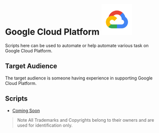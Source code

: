 # Google Cloud Platform <img src="images/gcplogo.png" width="100">

Scripts here can be used to automate or help automate various task on Google Cloud Platform.

## Target Audience

The target audience is someone having experience in supporting Google Cloud Platform.

## Scripts

* [Coming Soon](commingsoon.md)

> Note All Trademarks and Copyrights belong to their owners and are used for identification only.